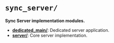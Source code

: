 # `sync_server/`

**Sync Server implementation modules.**

* [**dedicated_main/**](./dedicated_main): Dedicated server application.
* [**server/**](./server): Core server implementation.